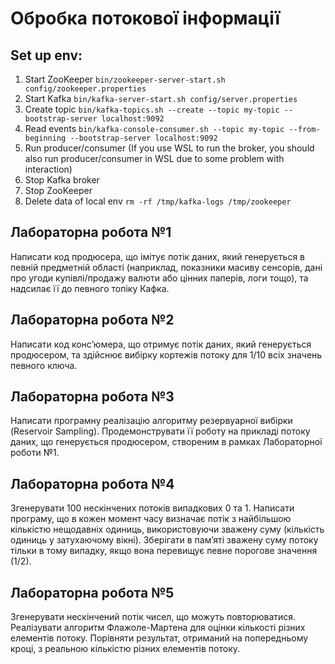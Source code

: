 # Обробка потокової інформації

## Set up env:

1. Start ZooKeeper `bin/zookeeper-server-start.sh config/zookeeper.properties`
2. Start Kafka `bin/kafka-server-start.sh config/server.properties`
3. Create topic `bin/kafka-topics.sh --create --topic my-topic --bootstrap-server localhost:9092`
4. Read events `bin/kafka-console-consumer.sh --topic my-topic --from-beginning --bootstrap-server localhost:9092`
5. Run producer/consumer (If you use WSL to run the broker, you should also run producer/consumer in WSL due to some problem with interaction)
6. Stop Kafka broker
7. Stop ZooKeeper
8. Delete data of local env `rm -rf /tmp/kafka-logs /tmp/zookeeper`

## Лабораторна робота №1

Написати код продюсера, що імітує потік даних, який генерується в певній предметній області
(наприклад, показники масиву сенсорів, дані про угоди купівлі/продажу валюти або цінних паперів, логи тощо),
та надсилає її до певного топіку Кафка.

## Лабораторна робота №2

Написати код конс’юмера, що отримує потік даних, який генерується продюсером,
та здійснює вибірку кортежів потоку для 1/10 всіх значень певного ключа.

## Лабораторна робота №3

Написати програмну реалізацію алгоритму резервуарної вибірки (Reservoir Sampling).
Продемонструвати її роботу на прикладі потоку даних, що генерується продюсером,
створеним в рамках Лабораторної роботи №1.

## Лабораторна робота №4

Згенерувати 100 нескінчених потоків випадкових 0 та 1.
Написати програму, що в кожен момент часу визначає потік з найбільшою кількістю нещодавніх одиниць,
використовуючи зважену суму (кількість одиниць у затухаючому вікні).
Зберігати в пам’яті зважену суму потоку тільки в тому випадку, якщо вона перевищує певне порогове значення (1/2).

## Лабораторна робота №5

Згенерувати нескінчений потік чисел, що можуть повторюватися.
Реалізувати алгоритм Флажоле-Мартена для оцінки кількості різних елементів потоку.
Порівняти результат, отриманий на попередньому кроці, з реальною кількістю різних елементів потоку.
